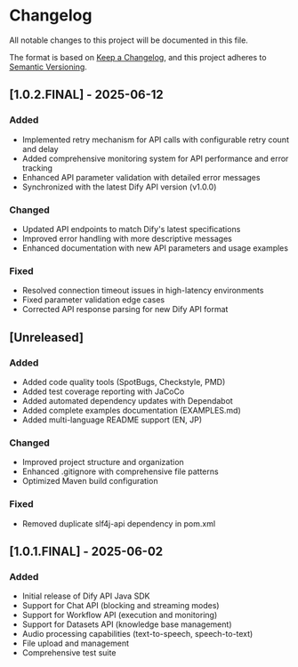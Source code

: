 # Changelog

All notable changes to this project will be documented in this file.

The format is based on [Keep a Changelog](https://keepachangelog.com/en/1.0.0/),
and this project adheres to [Semantic Versioning](https://semver.org/spec/v2.0.0.html).

## [1.0.2.FINAL] - 2025-06-12

### Added
- Implemented retry mechanism for API calls with configurable retry count and delay
- Added comprehensive monitoring system for API performance and error tracking
- Enhanced API parameter validation with detailed error messages
- Synchronized with the latest Dify API version (v1.0.0)

### Changed
- Updated API endpoints to match Dify's latest specifications
- Improved error handling with more descriptive messages
- Enhanced documentation with new API parameters and usage examples

### Fixed
- Resolved connection timeout issues in high-latency environments
- Fixed parameter validation edge cases
- Corrected API response parsing for new Dify API format

## [Unreleased]

### Added
- Added code quality tools (SpotBugs, Checkstyle, PMD)  
- Added test coverage reporting with JaCoCo
- Added automated dependency updates with Dependabot
- Added complete examples documentation (EXAMPLES.md)
- Added multi-language README support (EN, JP)

### Changed
- Improved project structure and organization
- Enhanced .gitignore with comprehensive file patterns
- Optimized Maven build configuration

### Fixed
- Removed duplicate slf4j-api dependency in pom.xml

## [1.0.1.FINAL] - 2025-06-02

### Added
- Initial release of Dify API Java SDK
- Support for Chat API (blocking and streaming modes)
- Support for Workflow API (execution and monitoring)
- Support for Datasets API (knowledge base management)
- Audio processing capabilities (text-to-speech, speech-to-text)
- File upload and management
- Comprehensive test suite 
